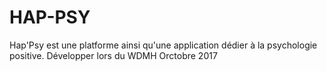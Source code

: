 # HAP-PSY
Hap'Psy est une platforme ainsi qu'une application dédier à la psychologie positive. Développer lors du WDMH Orctobre 2017
